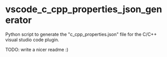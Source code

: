 # vscode_c_cpp_properties_json_generator
Python script to generate the "c_cpp_properties.json" file for the C/C++ visual studio code plugin.

TODO: write a nicer readme :)

